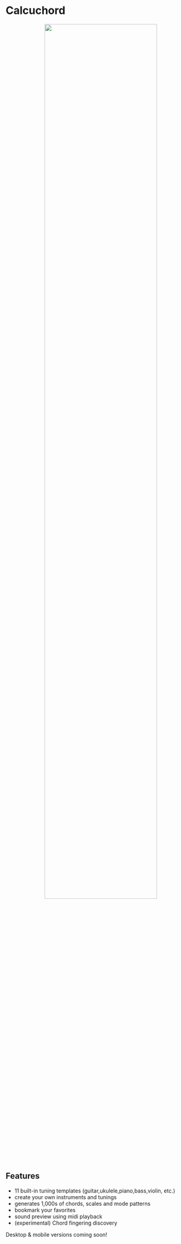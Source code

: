 # Calcuchord

<p style="text-align: center;"><img style="width: 77%" src="ss.png" /></p>

## Features

- 11 built-in tuning templates (guitar,ukulele,piano,bass,violin, etc.)
- create your own instruments and tunings
- generates 1,000s of chords, scales and mode patterns
- bookmark your favorites
- sound preview using midi playback
- (experimental) Chord fingering discovery

Desktop & mobile versions coming soon!





